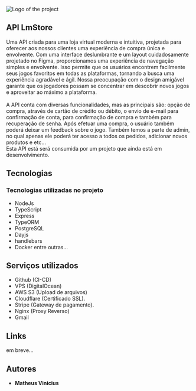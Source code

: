 ![Logo of the project](https://lm-store.vercel.app/assets/logo-03126106.jpg)

## API LmStore
Uma API criada para uma loja virtual moderna e intuitiva, projetada para oferecer aos nossos clientes uma experiência de compra única e envolvente. Com uma interface deslumbrante e um layout cuidadosamente projetado no Figma, proporcionamos uma experiência de navegação simples e envolvente. Isso permite que os usuários encontrem facilmente seus jogos favoritos em todas as plataformas, tornando a busca uma experiência agradável e ágil. Nossa preocupação com o design amigável garante que os jogadores possam se concentrar em descobrir novos jogos e aproveitar ao máximo a plataforma.
 <br/> <br/>
 A API conta com diversas funcionalidades, mas as principais são: opção de compra, através de cartão de crédito ou débito, o envio de e-mail para confirmação de conta, para confirmação de compra e também para recuperação de senha. Após efetuar uma compra, o usuário também poderá deixar um feedback sobre o jogo. Também temos a parte de admin, no qual apenas ele poderá ter acesso a todos os pedidos, adicionar novos produtos e etc...
 <br/> 
Esta API está será consumida por um projeto que ainda está em desenvolvimento. 

## Tecnologias 

### Tecnologias utilizadas no projeto

* NodeJs
* TypeScript
* Express
* TypeORM
* PostgreSQL
* Dayjs
* handlebars
* Docker
 entre outras...


## Serviços utilizados

* Github (CI-CD)
* VPS (DigitalOcean)
* AWS S3 (Upload de arquivos)
* Cloudflare (Certificado SSL).
* Stripe (Gateway de pagamento).
* Nginx (Proxy Reverso)
* Gmail

 ## Links
  em breve... 
  
  ## Autores

  * **Matheus Vinicius** 
  
